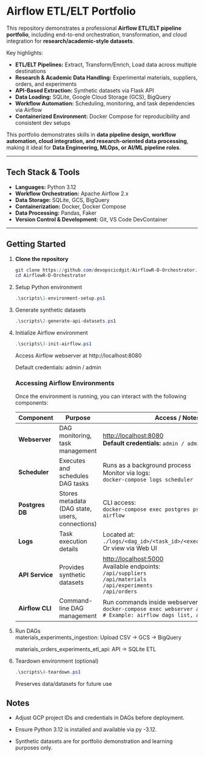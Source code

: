 # Airflow ETL/ELT Portfolio

This repository demonstrates a professional **Airflow ETL/ELT pipeline portfolio**, including end-to-end orchestration, transformation, and cloud integration for **research/academic-style datasets**.

Key highlights:

- **ETL/ELT Pipelines:** Extract, Transform/Enrich, Load data across multiple destinations  
- **Research & Academic Data Handling:** Experimental materials, suppliers, orders, and experiments  
- **API-Based Extraction:** Synthetic datasets via Flask API  
- **Data Loading:** SQLite, Google Cloud Storage (GCS), BigQuery  
- **Workflow Automation:** Scheduling, monitoring, and task dependencies via Airflow  
- **Containerized Environment:** Docker Compose for reproducibility and consistent dev setups  

This portfolio demonstrates skills in **data pipeline design, workflow automation, cloud integration, and research-oriented data processing**, making it ideal for **Data Engineering, MLOps, or AI/ML pipeline roles**.

---

## Tech Stack & Tools

- **Languages:** Python 3.12  
- **Workflow Orchestration:** Apache Airflow 2.x  
- **Data Storage:** SQLite, GCS, BigQuery  
- **Containerization:** Docker, Docker Compose  
- **Data Processing:** Pandas, Faker  
- **Version Control & Development:** Git, VS Code DevContainer  

---

## Getting Started

1. **Clone the repository**
   ```powershell
   git clone https://github.com/devopscicdgit/AirflowR-D-Orchestrator.git
   cd AirflowR-D-Orchestrator
   ```
2. Setup Python environment
    ```powershell
    .\scripts\1-environment-setup.ps1
    ```
3. Generate synthetic datasets
    ```powershell
    .\scripts\2-generate-api-datasets.ps1
    ```
4. Initialize Airflow environment
    ```powershell
    .\scripts\3-init-airflow.ps1
    ```
    Access Airflow webserver at http://localhost:8080

    Default credentials: admin / admin
    ### Accessing Airflow Environments

    Once the environment is running, you can interact with the following components:

    | Component    | Purpose                               | Access / Notes |
    |-------------|---------------------------------------|----------------|
    | **Webserver** | DAG monitoring, task management       | [http://localhost:8080](http://localhost:8080)  <br>**Default credentials:** `admin / admin` |
    | **Scheduler** | Executes and schedules DAG tasks      | Runs as a background process <br>Monitor via logs: <br>`docker-compose logs scheduler` |
    | **Postgres DB** | Stores metadata (DAG state, users, connections) | CLI access: <br>`docker-compose exec postgres psql -U airflow -d airflow` |
    | **Logs** | Task execution details | Located at: <br>`./logs/<dag_id>/<task_id>/<execution_date>/1.log` <br>Or view via Web UI |
    | **API Service** | Provides synthetic datasets | [http://localhost:5000](http://localhost:5000) <br>Available endpoints: <br>`/api/suppliers` <br>`/api/materials` <br>`/api/experiments` <br>`/api/orders` |
    | **Airflow CLI** | Command-line DAG management | Run commands inside webserver container: <br>`docker-compose exec webserver airflow <command>    # Example: airflow dags list, airflow tasks test    ` |


 5. Run DAGs   
    materials_experiments_ingestion: Upload CSV → GCS → BigQuery

    materials_orders_experiments_etl_api: API → SQLite ETL
6. Teardown environment (optional)
    ```powershell
    .\scripts\4-teardown.ps1
    ```
    Preserves data/datasets for future use

## Notes

- Adjust GCP project IDs and credentials in DAGs before deployment.

- Ensure Python 3.12 is installed and available via py -3.12.

- Synthetic datasets are for portfolio demonstration and learning purposes only.